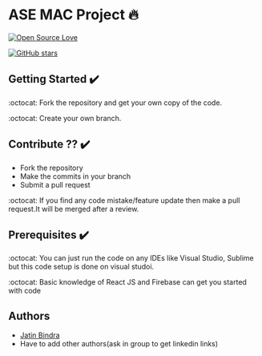 # ASE MAC Project :fire:

[![Open Source Love](https://badges.frapsoft.com/os/v2/open-source.svg?v=102)](https://github.com/jb1998/Coding-Contest-by-IEEE)  &nbsp;&nbsp;

[![GitHub stars](https://img.shields.io/github/stars/jb1998/ASE-Project.svg?style=social&label=Star)](https://github.com/jb1998/ASE-Project)




## Getting Started :heavy_check_mark:
:octocat: Fork the repository and get your own copy of the code.

:octocat: Create your own branch.

## Contribute ?? :heavy_check_mark:
* Fork the repository
* Make the commits in your branch
* Submit a pull request

:octocat: If you find any code mistake/feature update then make a pull request.It will be merged after a review.



## Prerequisites :heavy_check_mark:
:octocat: You can just run the code on any IDEs like Visual Studio, Sublime but this code setup is done on visual studoi.

:octocat: Basic knowledge of React JS and Firebase can get you started with code

## Authors
 -  [Jatin Bindra](https://www.linkedin.com/in/jb1998/)
 - Have to add other authors(ask in group to get linkedin links) 

